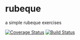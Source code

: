 rubeque
=======

a simple rubeque exercises

[![Coverage Status](https://coveralls.io/repos/dronov/rubeque/badge.png)](https://coveralls.io/r/dronov/rubeque)
[![Build Status](https://travis-ci.org/dronov/rubeque.png?branch=master)](https://travis-ci.org/dronov/rubeque)
